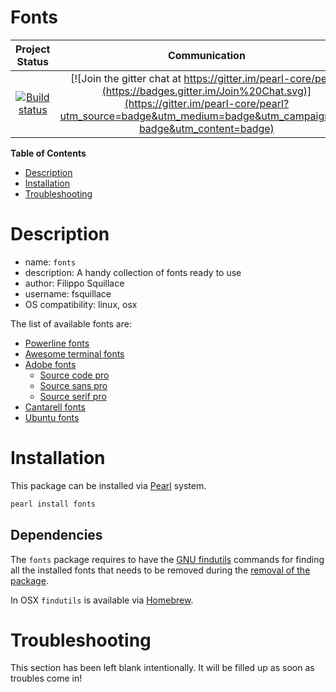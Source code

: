 Fonts
=====

|Project Status|Communication|
|:-----------:|:-----------:|
|[![Build status](https://api.travis-ci.org/pearl-hub/fonts.png?branch=master)](https://travis-ci.org/pearl-hub/fonts) | [![Join the gitter chat at https://gitter.im/pearl-core/pearl](https://badges.gitter.im/Join%20Chat.svg)](https://gitter.im/pearl-core/pearl?utm_source=badge&utm_medium=badge&utm_campaign=pr-badge&utm_content=badge) |

**Table of Contents**
- [Description](#description)
- [Installation](#installation)
- [Troubleshooting](#troubleshooting)

Description
===========

- name: `fonts`
- description: A handy collection of fonts ready to use
- author: Filippo Squillace
- username: fsquillace
- OS compatibility: linux, osx

The list of available fonts are:

- [Powerline fonts](https://github.com/powerline/fonts)
- [Awesome terminal fonts](https://github.com/gabrielelana/awesome-terminal-fonts)
- [Adobe fonts](https://github.com/adobe-fonts)
  - [Source code pro](https://github.com/adobe-fonts/source-code-pro)
  - [Source sans pro](https://github.com/adobe-fonts/source-sans-pro)
  - [Source serif pro](https://github.com/adobe-fonts/source-serif-pro)
- [Cantarell fonts](https://github.com/GNOME/cantarell-fonts)
- [Ubuntu fonts](http://font.ubuntu.com/)

Installation
============
This package can be installed via [Pearl](https://github.com/pearl-core/pearl) system.

```sh
pearl install fonts
```

Dependencies
------------
The `fonts` package requires to have the
[GNU findutils](https://www.gnu.org/software/findutils/) commands for finding
all the installed fonts that needs to be
removed during the [removal of the package](https://github.com/pearl-core/pearl#remove).

In OSX `findutils` is available via [Homebrew](https://brew.sh/index_it.html).

Troubleshooting
===============
This section has been left blank intentionally.
It will be filled up as soon as troubles come in!

